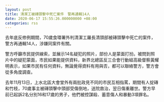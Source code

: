 ```yaml
---
layout: post
title: 清潔工被磚頭擊中死亡案件　警再通輯14人
date: 2020-06-17 15:55:26.000000000 +08:00
categories: rss
---
```


去年底反修例期間，70歲食環署外判清潔工羅長清頭部被磚頭擊中死亡的案件，警方再通輯14人，涉嫌同案件有關。

警方呼籲市民提供線索，並展示14名疑犯的照片，部份人是蒙面打扮。被問到照片中的疑犯蒙面，市民如果能提供資料，新界北總區反三合會行動組高級督察黃耀明表示，如果市民有任何資料，無論覺得資料有用與否，都可以聯絡警方，警方會從多角度調查。

去年11月13日，上水北區大會堂外有兩批政見不同的市民互相指罵，期間有人掟磚和竹枝，70歲事主被磚頭擊中頭部受傷倒地，送院救治，翌日傷重離世。警方早前已起訴2名分別16和17歲的男子，他們被控謀殺、蓄意傷人和暴動3項罪名。
